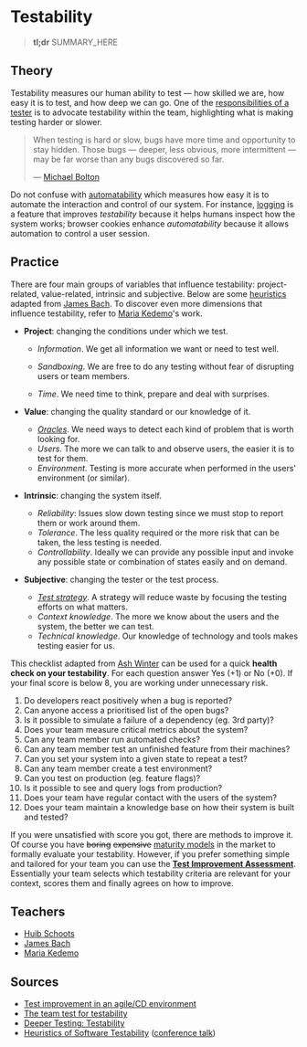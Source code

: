 # Testability

> **tl;dr** SUMMARY_HERE

## Theory

Testability measures our human ability to test — how skilled we are, how easy it is to test, and how deep we can go. One of the [responsibilities of a tester](/concepts/tester-responsibilities.md) is to advocate testability within the team, highlighting what is making testing harder or slower.

> When testing is hard or slow, bugs have more time and opportunity to stay hidden. Those bugs — deeper, less obvious, more intermittent — may be far worse than any bugs discovered so far.
>
> — [Michael Bolton](http://www.developsense.com/blog/2017/09/deeper-testing-3-testability/)

Do not confuse with [automatability](https://www.youtube.com/watch?v=gL8hmAH4ZGM) which measures how easy it is to automate the interaction and control of our system. For instance, [logging](/fields/logging.md) is a feature that improves *testability* because it helps humans inspect how the system works; browser cookies enhance *automatability* because it allows automation to control a user session.

## Practice

There are four main groups of variables that influence testability: project-related, value-related, intrinsic and subjective. Below are some [heuristics](/tools/heuristics.md) adapted from [James Bach](http://www.satisfice.com/tools/testable.pdf). To discover even more dimensions that influence testability, refer to [Maria Kedemo](https://mkedemo.wordpress.com/2015/11/22/dimensions-of-testability-v1-1/)'s work.

- **Project**: changing the conditions under which we test.

  - *Information*. We get all information we want or need to test well.

  - *Sandboxing*. We are free to do any testing without fear of disrupting users or team members.
  - *Time*. We need time to think, prepare and deal with surprises.

- **Value**: changing the quality standard or our knowledge of it.

  - *[Oracles](/tools/oracles.md)*. We need ways to detect each kind of problem that is worth looking for.
  - *Users*. The more we can talk to and observe users, the easier it is to test for them.
  - *Environment*. Testing is more accurate when performed in the users' environment (or similar).

- **Intrinsic**: changing the system itself.

  - *Reliability*: Issues slow down testing since we must stop to report them or work around them.
  - *Tolerance*. The less quality required or the more risk that can be taken, the less testing is needed.
  - *Controllability*. Ideally we can provide any possible input and invoke any possible state or combination of states easily and on demand. 

- **Subjective**: changing the tester or the test process.

  - *[Test strategy](/tools/test-strategy.md)*. A strategy will reduce waste by focusing the testing efforts on what matters.
  - *Context knowledge*. The more we know about the users and the system, the better we can test.
  - *Technical knowledge*. Our knowledge of technology and tools makes testing easier for us.

This checklist adapted from [Ash Winter](https://testingisbelieving.blogspot.com/2017/08/the-team-test-for-testability.html) can be used for a quick **health check on your testability**. For each question answer Yes (+1) or No (+0). If your final score is below 8, you are working under unnecessary risk.

1. Do developers react positively when a bug is reported?
1. Can anyone access a prioritised list of the open bugs?
1. Is it possible to simulate a failure of a dependency (eg. 3rd party)?
1. Does your team measure critical metrics about the system?
1. Can any team member run automated checks?
1. Can any team member test an unfinished feature from their machines?
1. Can you set your system into a given state to repeat a test?
1. Can any team member create a test environment?
1. Can you test on production (eg. feature flags)?
1. Is it possible to see and query logs from production?
1. Does your team have regular contact with the users of the system?
1. Does your team maintain a knowledge base on how their system is built and tested?

If you were unsatisfied with score you got, there are methods to improve it. Of course you have ~~boring~~ ~~expensive~~ [maturity models](https://www.tmmi.org/tmmi-documents/#) in the market to formally evaluate your testability. However, if you prefer something simple and tailored for your team you can use the [**Test Improvement Assessment**](http://www.huibschoots.nl/wordpress/wp-content/uploads/2017/02/Test-Improvement-Huib-Schoots-Joep-Schuurkes.pdf). Essentially your team selects which testability criteria are relevant for your context, scores them and finally agrees on how to improve.

## Teachers

- [Huib Schoots](https://twitter.com/huibschoots)
- [James Bach](https://vimeo.com/78912852)
- [Maria Kedemo](https://mkedemo.wordpress.com/2015/11/22/dimensions-of-testability-v1-1/)

## Sources

- [Test improvement in an agile/CD environment](http://www.huibschoots.nl/wordpress/?p=2543)
- [The team test for testability](https://testingisbelieving.blogspot.com/2017/08/the-team-test-for-testability.html)
- [Deeper Testing: Testability](http://www.developsense.com/blog/2017/09/deeper-testing-3-testability/)
- [Heuristics of Software Testability](http://www.satisfice.com/tools/testable.pdf) ([conference talk](https://vimeo.com/78912852))